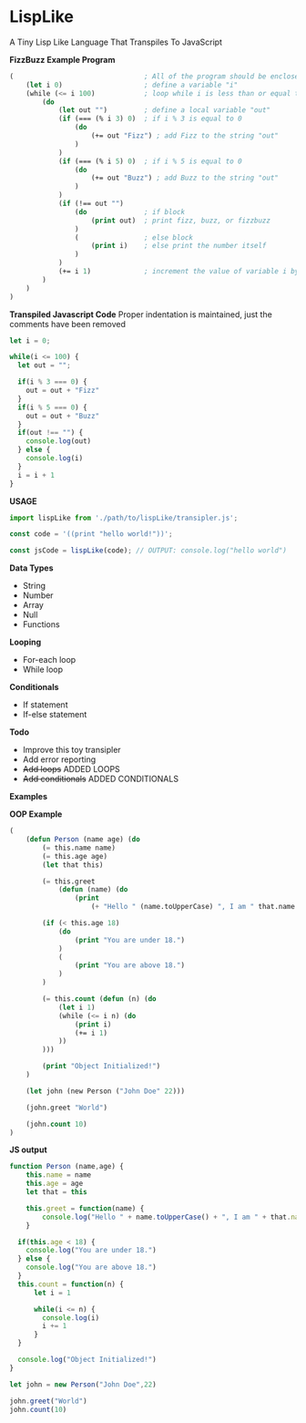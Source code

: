 # LispLike
A Tiny Lisp Like Language That Transpiles To JavaScript

**FizzBuzz Example Program**
```lisp
(                                ; All of the program should be enclosed within a single parenthesis or the "Global block"
    (let i 0)                    ; define a variable "i"
    (while (<= i 100)            ; loop while i is less than or equal to 100
        (do
            (let out "")         ; define a local variable "out"
            (if (=== (% i 3) 0)  ; if i % 3 is equal to 0
                (do
                    (+= out "Fizz") ; add Fizz to the string "out"
                )
            )
            (if (=== (% i 5) 0)  ; if i % 5 is equal to 0
                (do
                    (+= out "Buzz") ; add Buzz to the string "out"
                )
            )
            (if (!== out "")
                (do              ; if block
                    (print out)  ; print fizz, buzz, or fizzbuzz
                )
                (                ; else block
                    (print i)    ; else print the number itself
                )
            )
            (+= i 1)             ; increment the value of variable i by 1
        )
    )
)
```

**Transpiled Javascript Code**
Proper indentation is maintained, just the comments have been removed
```javascript
let i = 0;

while(i <= 100) {
  let out = "";

  if(i % 3 === 0) {
    out = out + "Fizz"
  }
  if(i % 5 === 0) {
    out = out + "Buzz"
  }
  if(out !== "") {
    console.log(out)
  } else {
    console.log(i)
  }
  i = i + 1
}
```

**USAGE**
```javascript
import lispLike from './path/to/lispLike/transipler.js';

const code = '((print "hello world!"))';

const jsCode = lispLike(code); // OUTPUT: console.log("hello world")
```

**Data Types**
* String
* Number
* Array
* Null
* Functions

**Looping**
* For-each loop
* While loop

**Conditionals**
* If statement
* If-else statement

**Todo**
* Improve this toy transipler
* Add error reporting
* ~~Add loops~~ ADDED LOOPS
* ~~Add conditionals~~ ADDED CONDITIONALS

**Examples**

**OOP Example**

```lisp
(
    (defun Person (name age) (do
        (= this.name name)
        (= this.age age)
        (let that this)

        (= this.greet 
            (defun (name) (do
                (print 
                    (+ "Hello " (name.toUpperCase) ", I am " that.name "!"))))))

        (if (< this.age 18) 
            (do
                (print "You are under 18.")
            )
            (
                (print "You are above 18.")
            )
        )

        (= this.count (defun (n) (do
            (let i 1)
            (while (<= i n) (do
                (print i)
                (+= i 1)
            ))
        )))

        (print "Object Initialized!")
    )

    (let john (new Person ("John Doe" 22)))

    (john.greet "World")

    (john.count 10)
)
```
**JS output**
```javascript
function Person (name,age) {
    this.name = name
    this.age = age
    let that = this

    this.greet = function(name) {
        console.log("Hello " + name.toUpperCase() + ", I am " + that.name + "!")
    }

  if(this.age < 18) {
    console.log("You are under 18.")
  } else {
    console.log("You are above 18.")
  }
  this.count = function(n) {
      let i = 1

      while(i <= n) {
        console.log(i)
        i += 1
      }
  }

  console.log("Object Initialized!")
}

let john = new Person("John Doe",22)

john.greet("World")
john.count(10)
```
